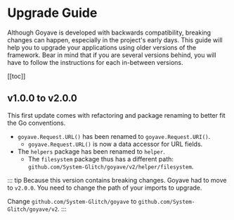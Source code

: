 # Upgrade Guide

Although Goyave is developed with backwards compatibility, breaking changes can happen, especially in the project's early days. This guide will help you to upgrade your applications using older versions of the framework. Bear in mind that if you are several versions behind, you will have to follow the instructions for each in-between versions.

[[toc]]

## v1.0.0 to v2.0.0

This first update comes with refactoring and package renaming to better fit the Go conventions.

- `goyave.Request.URL()` has been renamed to `goyave.Request.URI()`.
    - `goyave.Request.URL()` is now a data accessor for URL fields.
- The `helpers` package has been renamed to `helper`.
    - The `filesystem` package thus has a different path: `github.com/System-Glitch/goyave/v2/helper/filesystem`.

::: tip
Because this version contains breaking changes. Goyave had to move to `v2.0.0`. You need to change the path of your imports to upgrade.

Change `github.com/System-Glitch/goyave` to `github.com/System-Glitch/goyave/v2`.
:::
